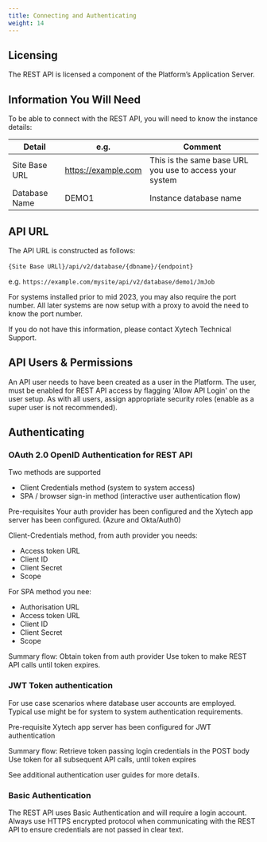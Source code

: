 ```yaml
---
title: Connecting and Authenticating
weight: 14
---
```

## Licensing
The REST API is licensed a component of the Platform’s Application Server. 

## Information You Will Need
To be able to connect with the REST API, you will need to know the instance details:  

| Detail        | e.g.                | Comment                                                 |
| ------------- | ------------------- | ------------------------------------------------------- |
| Site Base URL | https://example.com | This is the same base URL you use to access your system |
| Database Name | DEMO1               | Instance database name                                  |

## API URL
The API URL is constructed as follows:

`{Site Base URLl}/api/v2/database/{dbname}/{endpoint}` 

e.g. `https://example.com/mysite/api/v2/database/demo1/JmJob`

For systems installed prior to mid 2023, you may also require the port number. All later systems are now setup with a proxy to avoid the need to know the port number.

If you do not have this information, please contact Xytech Technical Support.

## API Users & Permissions
An API user needs to have been created as a user in the Platform. The user, must be enabled for REST API access by flagging 'Allow API Login' on the user setup. 
As with all users, assign appropriate security roles (enable as a super user is not recommended).

## Authenticating

### OAuth 2.0 OpenID Authentication for REST API
Two methods are supported
- Client Credentials method (system to system access)
- SPA / browser sign-in method (interactive user authentication flow)

Pre-requisites
Your auth provider has been configured and the Xytech app server has been configured. (Azure and Okta/Auth0)
 
Client-Credentials method, from auth provider you needs:
- Access token URL
- Client ID
- Client Secret
- Scope

For SPA method you nee:
- Authorisation URL
- Access token URL
- Client ID
- Client Secret
- Scope

Summary flow:
Obtain token from auth provider
Use token to make REST API calls until token expires.

### JWT Token authentication
For use case scenarios where database user accounts are employed.
Typical use might be for system to system authentication requirements.

Pre-requisite
Xytech app server has been configured for JWT authentication

Summary flow:
Retrieve token passing login credentials in the POST body
Use token for all subsequent API calls, until token expires

See additional authentication user guides for more details.

### Basic Authentication
The REST API uses Basic Authentication and will require a login account.  
Always use HTTPS encrypted protocol when communicating with the REST API to ensure credentials are not passed in clear text.
